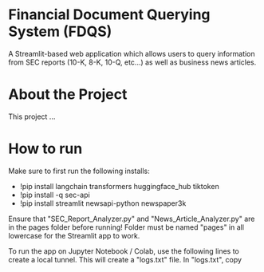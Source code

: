 # Financial Document Querying System (FDQS)
A Streamlit-based web application which allows users to query information from SEC reports (10-K, 8-K, 10-Q, etc...) as well as business news articles. 

# About the Project
This project ...

# How to run
Make sure to first run the following installs: 
* !pip install langchain transformers huggingface_hub tiktoken 
* !pip install -q sec-api
* !pip install streamlit newsapi-python newspaper3k

Ensure that "SEC_Report_Analyzer.py" and "News_Article_Analyzer.py" are in the pages folder before running! Folder must be named "pages" in all lowercase for the Streamlit app to work. 

To run the app on Jupyter Notebook / Colab, use the following lines to create a local tunnel. This will create a "logs.txt" file. In "logs.txt", copy 
